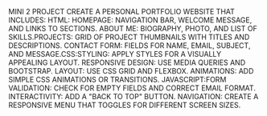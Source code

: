 MINI 2 PROJECT 
CREATE A PERSONAL PORTFOLIO WEBSITE THAT INCLUDES:
HTML:
HOMEPAGE: NAVIGATION BAR, WELCOME MESSAGE, AND LINKS TO SECTIONS.
ABOUT ME: BIOGRAPHY, PHOTO, AND LIST OF SKILLS.PROJECTS: GRID OF PROJECT THUMBNAILS WITH TITLES AND DESCRIPTIONS.
CONTACT FORM: FIELDS FOR NAME, EMAIL, SUBJECT, AND MESSAGE.CSS:STYLING: APPLY STYLES FOR A VISUALLY APPEALING LAYOUT.
RESPONSIVE DESIGN: USE MEDIA QUERIES AND BOOTSTRAP.
LAYOUT: USE CSS GRID AND FLEXBOX.
ANIMATIONS: ADD SIMPLE CSS ANIMATIONS OR TRANSITIONS.
JAVASCRIPT:FORM VALIDATION: CHECK FOR EMPTY FIELDS AND CORRECT EMAIL FORMAT.
INTERACTIVITY: ADD A "BACK TO TOP" BUTTON.
NAVIGATION: CREATE A RESPONSIVE MENU THAT TOGGLES FOR DIFFERENT SCREEN SIZES.